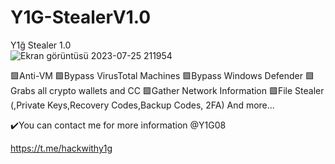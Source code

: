 # Y1G-StealerV1.0
Y1ğ Stealer 1.0           
![Ekran görüntüsü 2023-07-25 211954](https://github.com/Y1G08/Y1G-StealerV1.0/assets/140850024/204a8335-5172-444e-876b-0402bf305f1d)

🟩Anti-VM
🟩Bypass VirusTotal Machines
🟩Bypass Windows Defender
🟩Grabs all crypto wallets  and CC
🟩Gather Network Information
🟩File Stealer (,Private Keys,Recovery Codes,Backup Codes, 2FA)
    And more...

✔️You can contact me for more  information @Y1G08


https://t.me/hackwithy1g
